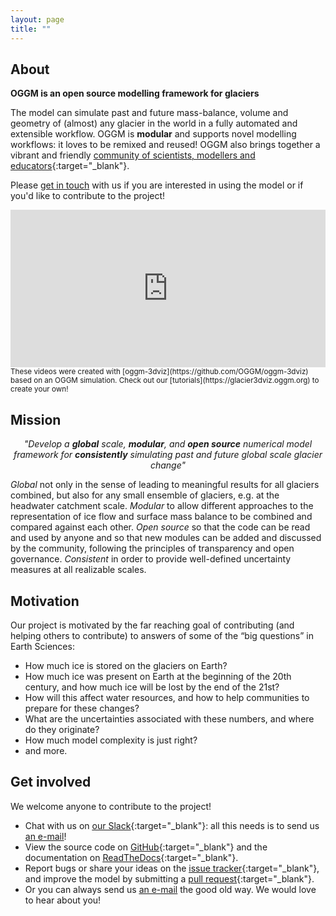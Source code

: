 ```yaml
---
layout: page
title: ""
---
```


## About

**OGGM is an open source modelling framework for glaciers**

The model can simulate past and future mass-balance, volume and geometry of (almost) any glacier
in the world in a fully automated and extensible workflow. OGGM is **modular** and
supports novel modelling workflows: it loves to be remixed and reused! OGGM also brings together a
vibrant and friendly [community of scientists, modellers and educators](https://community.oggm.org){:target="_blank"}.

Please [get in touch](#get-involved) with us if you are interested in using
the model or if you'd like to contribute to the project!

<div style="padding:50% 0 0 0;position:relative;"><iframe src="https://player.vimeo.com/video/1024346444?autoplay=1&loop=1&autopause=0" frameborder="0" allow="autoplay; fullscreen;" style="position:absolute;top:0;left:0;width:100%;height:100%;" title="Projected evolution of Aletsch Glacier in the European Alps until 2100"></iframe></div>
<small>These videos were created with [oggm-3dviz](https://github.com/OGGM/oggm-3dviz) based on an OGGM simulation. Check out our [tutorials](https://glacier3dviz.oggm.org) to create your own!</small>

## Mission

<p>
<center>
<i>
"Develop a <strong>global</strong> scale, <strong>modular</strong>, and
<strong>open source</strong> numerical model framework for <strong>consistently</strong>
simulating past and future global scale glacier change"
</i>
</center>
</p>

*Global* not only in the sense of leading to meaningful results for all
 glaciers combined, but also for any small ensemble of glaciers, e.g. at the
 headwater catchment scale. *Modular* to allow different approaches to the
 representation of ice flow and surface mass balance to be combined and
 compared against each other. *Open source* so that the code can be
 read and used by anyone and so that new modules can be added and discussed by
 the community, following the principles of transparency and open governance.
 *Consistent* in order to provide well-defined uncertainty measures at all
 realizable scales.

## Motivation

Our project is motivated by the far reaching goal of contributing
(and helping others to contribute) to answers of some of the
“big questions” in Earth Sciences:
- How much ice is stored on the glaciers on Earth?
- How much ice was present on Earth at the beginning of the 20th century, and how much ice will be lost by the end of the 21st?
- How will this affect water resources, and how to help communities to prepare for these changes?
- What are the uncertainties associated with these numbers, and where do they originate?
- How much model complexity is just right?
- and more.

## Get involved

We welcome anyone to contribute to the project!
- Chat with us on [<u>our Slack</u>](https://community.oggm.org/guides/slack-intro.html){:target="_blank"}: all this needs is to send us <u><a href="mailto:info@oggm.org">an e-mail</a></u>!
- View the source code on [<u>GitHub</u>](https://github.com/OGGM/oggm){:target="_blank"} and the documentation on
  [<u>ReadTheDocs</u>](http://docs.oggm.org){:target="_blank"}.
- Report bugs or share your ideas on the [<u>issue tracker</u>](https://github.com/OGGM/oggm/issues){:target="_blank"}, and improve the model by submitting a [<u>pull request</u>](https://github.com/OGGM/oggm/pulls){:target="_blank"}.
- Or you can always send us <u><a href="mailto:info@oggm.org">an e-mail</a></u> the good old way. We would love to hear about you!
